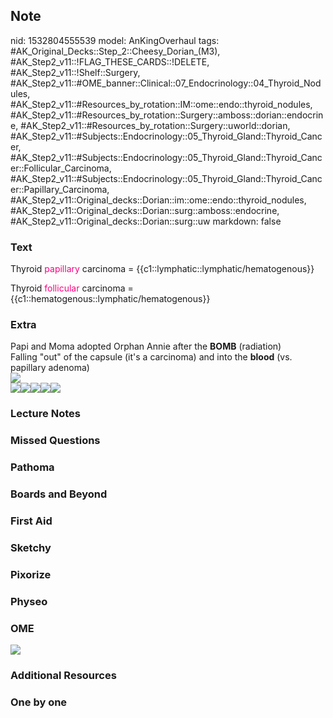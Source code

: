 ## Note
nid: 1532804555539
model: AnKingOverhaul
tags: #AK_Original_Decks::Step_2::Cheesy_Dorian_(M3), #AK_Step2_v11::!FLAG_THESE_CARDS::!DELETE, #AK_Step2_v11::!Shelf::Surgery, #AK_Step2_v11::#OME_banner::Clinical::07_Endocrinology::04_Thyroid_Nodules, #AK_Step2_v11::#Resources_by_rotation::IM::ome::endo::thyroid_nodules, #AK_Step2_v11::#Resources_by_rotation::Surgery::amboss::dorian::endocrine, #AK_Step2_v11::#Resources_by_rotation::Surgery::uworld::dorian, #AK_Step2_v11::#Subjects::Endocrinology::05_Thyroid_Gland::Thyroid_Cancer, #AK_Step2_v11::#Subjects::Endocrinology::05_Thyroid_Gland::Thyroid_Cancer::Follicular_Carcinoma, #AK_Step2_v11::#Subjects::Endocrinology::05_Thyroid_Gland::Thyroid_Cancer::Papillary_Carcinoma, #AK_Step2_v11::Original_decks::Dorian::im::ome::endo::thyroid_nodules, #AK_Step2_v11::Original_decks::Dorian::surg::amboss::endocrine, #AK_Step2_v11::Original_decks::Dorian::surg::uw
markdown: false

### Text
Thyroid <font color="#FC0280">papillary</font> carcinoma =
{{c1::lymphatic::lymphatic/hematogenous}}
<div>
  <div>
    Thyroid <font color="#FC0280">follicular</font> carcinoma =
    {{c1::hematogenous::lymphatic/hematogenous}}
  </div>
</div>

### Extra
<div>
  Papi and Moma adopted Orphan Annie after the <b>BOMB</b>
  (radiation)
</div>
<div>
  Falling "out" of the capsule (it's a carcinoma) and into the
  <b>blood</b> (vs. papillary adenoma)
</div>
<div><img src="paste-3745503539888129.jpg"></div><img src=
"paste-3692074146725889.jpg"><img src=
"paste-3730462564417537.jpg"><img src=
"paste-3740375348936705.jpg"><img src=
"paste-3743089768267777.jpg"><img src="paste-3744459862835201.jpg">

### Lecture Notes


### Missed Questions


### Pathoma


### Boards and Beyond


### First Aid


### Sketchy


### Pixorize


### Physeo


### OME
<div class="ome-widget">
  <a href=
  "https://onlinemeded.org/spa/endocrinology/thyroid-nodules/acquire?ref=anki">
  <img src="_OME_AnkiFlashcards_Lesson_5.png"></a>
</div>

### Additional Resources


### One by one


